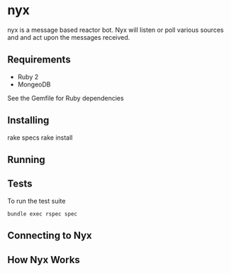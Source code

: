 nyx
===

nyx is a message based reactor bot. Nyx will listen or poll various sources and
and act upon the messages received. 


Requirements
------------

- Ruby 2
- MongeoDB

See the Gemfile for Ruby dependencies


Installing
----------

rake specs
rake install


Running
-------


Tests
-----

To run the test suite

`bundle exec rspec spec`

Connecting to Nyx
-----------------


How Nyx Works
-------------

